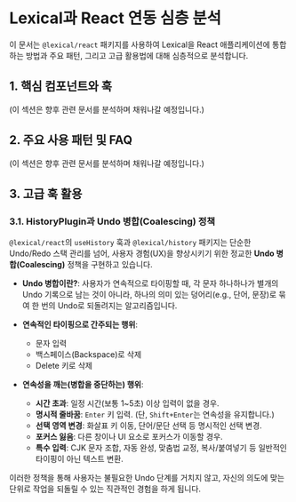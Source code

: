 # Lexical과 React 연동 심층 분석

이 문서는 `@lexical/react` 패키지를 사용하여 Lexical을 React 애플리케이션에 통합하는 방법과 주요 패턴, 그리고 고급 활용법에 대해 심층적으로 분석합니다.

## 1. 핵심 컴포넌트와 훅

(이 섹션은 향후 관련 문서를 분석하며 채워나갈 예정입니다.)

## 2. 주요 사용 패턴 및 FAQ

(이 섹션은 향후 관련 문서를 분석하며 채워나갈 예정입니다.)

## 3. 고급 훅 활용

### 3.1. HistoryPlugin과 Undo 병합(Coalescing) 정책

`@lexical/react`의 `useHistory` 훅과 `@lexical/history` 패키지는 단순한 Undo/Redo 스택 관리를 넘어, 사용자 경험(UX)을 향상시키기 위한 정교한 **Undo 병합(Coalescing)** 정책을 구현하고 있습니다.

- **Undo 병합이란?**: 사용자가 연속적으로 타이핑할 때, 각 문자 하나하나가 별개의 Undo 기록으로 남는 것이 아니라, 하나의 의미 있는 덩어리(e.g., 단어, 문장)로 묶여 한 번의 Undo로 되돌려지는 알고리즘입니다.

- **연속적인 타이핑으로 간주되는 행위**:
  - 문자 입력
  - 백스페이스(Backspace)로 삭제
  - Delete 키로 삭제

- **연속성을 깨는(병합을 중단하는) 행위**:
  - **시간 초과**: 일정 시간(보통 1~5초) 이상 입력이 없을 경우.
  - **명시적 줄바꿈**: `Enter` 키 입력. (단, `Shift+Enter`는 연속성을 유지합니다.)
  - **선택 영역 변경**: 화살표 키 이동, 단어/문단 선택 등 명시적인 선택 변경.
  - **포커스 잃음**: 다른 창이나 UI 요소로 포커스가 이동할 경우.
  - **특수 입력**: CJK 문자 조합, 자동 완성, 맞춤법 교정, 복사/붙여넣기 등 일반적인 타이핑이 아닌 텍스트 변환.

이러한 정책을 통해 사용자는 불필요한 Undo 단계를 거치지 않고, 자신의 의도에 맞는 단위로 작업을 되돌릴 수 있는 직관적인 경험을 하게 됩니다. 